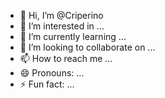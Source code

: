 - 👋 Hi, I’m @Criperino
- 👀 I’m interested in ...
- 🌱 I’m currently learning ...
- 💞️ I’m looking to collaborate on ...
- 📫 How to reach me ...
- 😄 Pronouns: ...
- ⚡ Fun fact: ...

<!---
Criperino/Criperino is a ✨ special ✨ repository because its `README.md` (this file) appears on your GitHub profile.
You can click the Preview link to take a look at your changes.
--->
